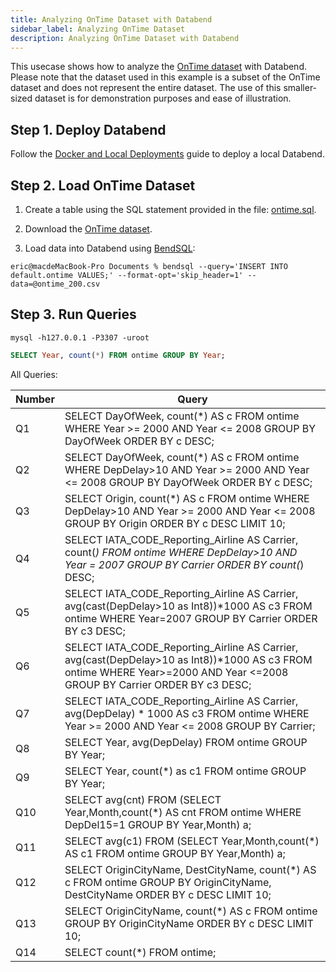 ```yaml
---
title: Analyzing OnTime Dataset with Databend
sidebar_label: Analyzing OnTime Dataset
description: Analyzing OnTime Dataset with Databend
---
```


This usecase shows how to analyze the [OnTime dataset](https://github.com/datafuselabs/databend/blob/main/tests/data/ontime_200.csv) with Databend. Please note that the dataset used in this example is a subset of the OnTime dataset and does not represent the entire dataset. The use of this smaller-sized dataset is for demonstration purposes and ease of illustration.

## Step 1. Deploy Databend

Follow the [Docker and Local Deployments](../10-deploy/05-deploying-local.md) guide to deploy a local Databend.

## Step 2. Load OnTime Dataset

1. Create a table using the SQL statement provided in the file: [ontime.sql](https://github.com/datafuselabs/databend/blob/main/tests/data/ddl/ontime.sql).

2. Download the [OnTime dataset](https://github.com/datafuselabs/databend/blob/main/tests/data/ontime_200.csv).

3. Load data into Databend using [BendSQL](../13-sql-clients/01-bendsql.md):

```shell
eric@macdeMacBook-Pro Documents % bendsql --query='INSERT INTO default.ontime VALUES;' --format-opt='skip_header=1' --data=@ontime_200.csv
```

## Step 3. Run Queries

```shell
mysql -h127.0.0.1 -P3307 -uroot
```
```sql
SELECT Year, count(*) FROM ontime GROUP BY Year;
```

All Queries:

| Number      | Query |
| ----------- | ----------- |
| Q1   |SELECT DayOfWeek, count(*) AS c FROM ontime WHERE Year >= 2000 AND Year <= 2008 GROUP BY DayOfWeek ORDER BY c DESC;       |
| Q2   |SELECT DayOfWeek, count(*) AS c FROM ontime WHERE DepDelay>10 AND Year >= 2000 AND Year <= 2008 GROUP BY DayOfWeek ORDER BY c DESC;    |
| Q3   |SELECT Origin, count(*) AS c FROM ontime WHERE DepDelay>10 AND Year >= 2000 AND Year <= 2008 GROUP BY Origin ORDER BY c DESC LIMIT 10;   |
| Q4   |SELECT IATA_CODE_Reporting_Airline AS Carrier, count(*) FROM ontime WHERE DepDelay>10 AND Year = 2007 GROUP BY Carrier ORDER BY count(*) DESC;      |
| Q5   |SELECT IATA_CODE_Reporting_Airline AS Carrier, avg(cast(DepDelay>10 as Int8))*1000 AS c3 FROM ontime WHERE Year=2007 GROUP BY Carrier ORDER BY c3 DESC;|
| Q6   |SELECT IATA_CODE_Reporting_Airline AS Carrier, avg(cast(DepDelay>10 as Int8))*1000 AS c3 FROM ontime WHERE Year>=2000 AND Year <=2008 GROUP BY Carrier ORDER BY c3 DESC;|
| Q7   |SELECT IATA_CODE_Reporting_Airline AS Carrier, avg(DepDelay) * 1000 AS c3 FROM ontime WHERE Year >= 2000 AND Year <= 2008 GROUP BY Carrier; |
| Q8   |SELECT Year, avg(DepDelay) FROM ontime GROUP BY Year;      |
| Q9   |SELECT Year, count(*) as c1 FROM ontime GROUP BY Year;      |
| Q10  |SELECT avg(cnt) FROM (SELECT Year,Month,count(*) AS cnt FROM ontime WHERE DepDel15=1 GROUP BY Year,Month) a;      |
| Q11  |SELECT avg(c1) FROM (SELECT Year,Month,count(*) AS c1 FROM ontime GROUP BY Year,Month) a;      |
| Q12  |SELECT OriginCityName, DestCityName, count(*) AS c FROM ontime GROUP BY OriginCityName, DestCityName ORDER BY c DESC LIMIT 10;     |
| Q13  |SELECT OriginCityName, count(*) AS c FROM ontime GROUP BY OriginCityName ORDER BY c DESC LIMIT 10;      |
| Q14  |SELECT count(*) FROM ontime;     |
